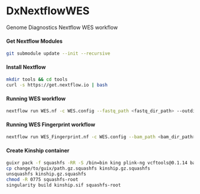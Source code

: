 # DxNextflowWES
Genome Diagnostics Nextflow WES workflow

#### Get Nextflow Modules
```bash
git submodule update --init --recursive
```

#### Install Nextflow
```bash
mkdir tools && cd tools
curl -s https://get.nextflow.io | bash
```

#### Running WES workflow
```bash
nextflow run WES.nf -c WES.config --fastq_path <fastq_dir_path> --outdir <output_dir_path> [-profile slurm|mac]
```

#### Running WES Fingerprint workflow
```bash
nextflow run WES_Fingerprint.nf -c WES.config --bam_path <bam_dir_path> --outdir <output_dir_path> [-profile slurm|mac]
```

#### Create Kinship container
```bash
guixr pack -f squashfs -RR -S /bin=bin king plink-ng vcftools@0.1.14 bash glibc-utf8-locales tzdata coreutils procps grep sed bootstrap-binaries
cp change/to/guix/path.gz.squashfs kinship.gz.squashfs
unsquashfs kinship.gz.squashfs
chmod -R 0775 squashfs-root
singularity build kinship.sif squashfs-root
```

